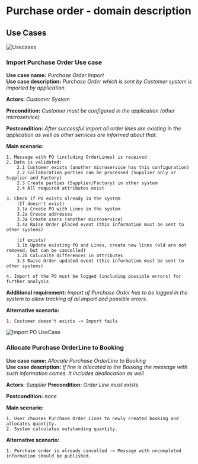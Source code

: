 # Purchase order - domain description

## Use Cases

![Usecases](http://www.plantuml.com/plantuml/proxy?cache=no&src=https://raw.githubusercontent.com/karbonfw/purchaseorderdoc/master/diagrams/usecases.puml)

### Import Purchase Order Use case

**Use case name:** *Purchase Order Import*  
**Use case description:** *Purchase Order which is sent by Customer system is imported by application.*

**Actors:** *Customer System*  

**Precondition:** *Customer must be configured in the application (other microservice)*

**Postcondition:** *After successful import all order lines are existing in the application as well as other services are informed about that.*


**Main scenario:**

	1. Message with PO (including OrderLines) is received
	2. Data is validated:
		2.1 Customer exists (another microservice has this configuration)
		2.2 Collaboration parties can be processed (Supplier only or Supplier and Factory)
		2.3 Create parties (Supplier/Factory) in other system
		2.4 All required attributes exist
		
	3. Check if PO exists already in the system
		(If doesn't exist)
		3.1a Create PO with Lines in the system
		3.2a Create addresses
		3.3a Create users (another microservice)
		3.4a Raise Order placed event (this information must be sent to other systems)
		
		(if exists)
		3.1b Update existing PO and Lines, create new lines (old are not removed, but can be cancelled)
		3.2b Calucalte differences in attributes
		3.3 Raise Order updated event (this information must be sent to other systems)
			
	4. Import of the PO must be logged (including possible errors) for further analysis
	

**Additional requirement:**
*Import of Purchase Order has to be logged in the system to allow tracking of all import and possible errors.*


**Alternative scenario:**

	1. Customer doesn't exists -> Import fails

![Import PO UseCase](http://www.plantuml.com/plantuml/proxy?cache=no&src=https://raw.githubusercontent.com/karbonfw/purchaseorderdoc/master/diagrams/importPO_UseCase.puml)

### Allocate Purchase OrderLine to Booking
**Use case name:** *Allocate Purchase OrderLine to Booking*  
**Use case description:** *If line is allocated to the Booking the message with such information comes. It includes deallocation as well*

**Actors:** *Supplier*
**Precondition:** *Order Line must exists*

**Postcondition:** *none*


**Main scenario:**  

	1. User chooses Purchase Order Lines to newly created booking and allocates quantity.
	2. System calculates outstanding quantity.


**Alternative scenario:**

	1. Purchase order is already cancelled -> Message with uncompleted information should be published.
